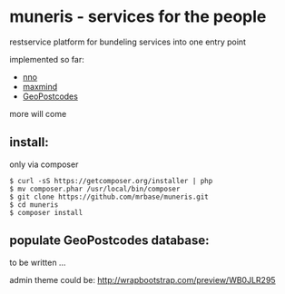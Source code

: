 # muneris - services for the people

restservice platform for bundeling services into one entry point

implemented so far:

* [nno](http://nno.dk/)
* [maxmind](http://maxmind.com)
* [GeoPostcodes](http://www.geopostcodes.com/)

more will come

## install:

only via composer

```
$ curl -sS https://getcomposer.org/installer | php
$ mv composer.phar /usr/local/bin/composer
$ git clone https://github.com/mrbase/muneris.git
$ cd muneris
$ composer install
```

## populate GeoPostcodes database:

to be written …

admin theme could be: http://wrapbootstrap.com/preview/WB0JLR295
